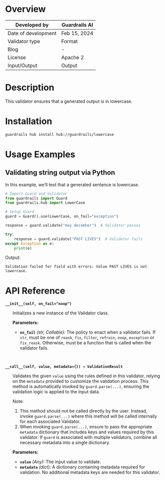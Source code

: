 # Overview

| Developed by | Guardrails AI |
| --- | --- |
| Date of development | Feb 15, 2024 |
| Validator type | Format |
| Blog | - |
| License | Apache 2 |
| Input/Output | Output |

# Description

This validator ensures that a generated output is in lowercase.

# Installation

```bash
guardrails hub install hub://guardrails/lowercase
```

# Usage Examples

## Validating string output via Python

In this example, we’ll test that a generated sentence is lowercase.

```python
# Import Guard and Validator
from guardrails import Guard
from guardrails.hub import LowerCase

# Setup Guard
guard = Guard().use(LowerCase, on_fail="exception")

response = guard.validate("may december")  # Validator passes

try:
    response = guard.validate("PAST LIVES")  # Validator fails
except Exception as e:
    print(e)
```
Output:
```console
Validation failed for field with errors: Value PAST LIVES is not lowercase.
```

# API Reference

**`__init__(self, on_fail="noop")`**
<ul>

Initializes a new instance of the Validator class.

**Parameters:**

- **`on_fail`** *(str, Callable):* The policy to enact when a validator fails. If `str`, must be one of `reask`, `fix`, `filter`, `refrain`, `noop`, `exception` or `fix_reask`. Otherwise, must be a function that is called when the validator fails.

</ul>

<br/>

**`__call__(self, value, metadata={}) → ValidationResult`**

<ul>

Validates the given `value` using the rules defined in this validator, relying on the `metadata` provided to customize the validation process. This method is automatically invoked by `guard.parse(...)`, ensuring the validation logic is applied to the input data.

Note:

1. This method should not be called directly by the user. Instead, invoke `guard.parse(...)` where this method will be called internally for each associated Validator.
2. When invoking `guard.parse(...)`, ensure to pass the appropriate `metadata` dictionary that includes keys and values required by this validator. If `guard` is associated with multiple validators, combine all necessary metadata into a single dictionary.

**Parameters:**

- **`value`** *(Any):* The input value to validate.
- **`metadata`** *(dict):* A dictionary containing metadata required for validation. No additional metadata keys are needed for this validator.

</ul>

